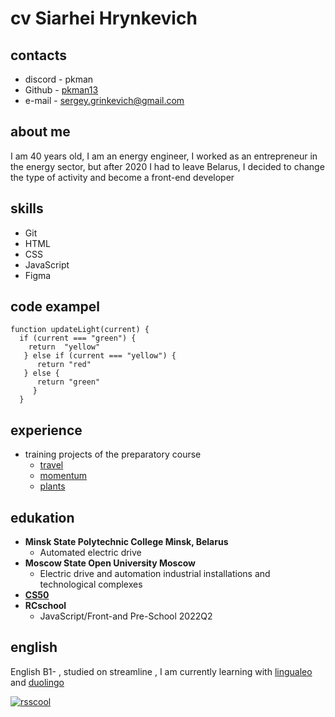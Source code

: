 # cv Siarhei Hrynkevich

## contacts 

* discord - pkman
* Github - [pkman13](https://github.com/pkman13)
* e-mail - sergey.grinkevich@gmail.com

## about me 

I am 40 years old, I am an energy engineer, I worked as an entrepreneur in the energy sector, but after 2020 I had to leave Belarus, I decided to change the type of activity and become a front-end developer

## skills

* Git
* HTML
* CSS
* JavaScript
* Figma

## code exampel

```
function updateLight(current) {
  if (current === "green") {
    return  "yellow"
   } else if (current === "yellow") {
      return "red"
   } else {
      return "green"
     }
  }
```

## experience

  * training projects of the preparatory course
      * [travel](https://rolling-scopes-school.github.io/pkman13-JSFEPRESCHOOL2022Q2/travel/)
      * [momentum](https://rolling-scopes-school.github.io/pkman13-JSFEPRESCHOOL2022Q2/momentum/)
      * [plants](https://rolling-scopes-school.github.io/pkman13-JSFEPRESCHOOL2022Q4/plants/)
## edukation

* __Minsk State Polytechnic College Minsk, Belarus__
     * Automated electric drive
* __Moscow State Open University Moscow__
    * Electric drive and automation industrial installations and technological complexes
* [__CS50__](https://www.youtube.com/c/cs50)   
* __RCschool__ 
    * JavaScript/Front-and Pre-School 2022Q2

## english

 English B1-  , studied on streamline , I am currently learning with [lingualeo](lingualeo.com) and [duolingo](https://www.duolingo.com/)

[![rsscool](https://rollingscopes.com/images/logo_rs_text.svg)](https://rs.school)







